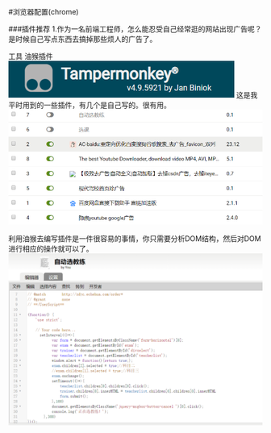 #浏览器配置(chrome)

###插件推荐
1.作为一名前端工程师，怎么能忍受自己经常逛的网站出现广告呢？是时候自己写点东西去搞掉那些烦人的广告了。

工具  油猴插件 ![Alt](./images/tampermonkey.png)
这是我平时用到的一些插件，有几个是自己写的。很有用。
![Alt](./images/20190317092331.png)

利用油猴去编写插件是一件很容易的事情，你只需要分析DOM结构，然后对DOM进行相应的操作就可以了。
![Alt](./images/20190317092422.png)

